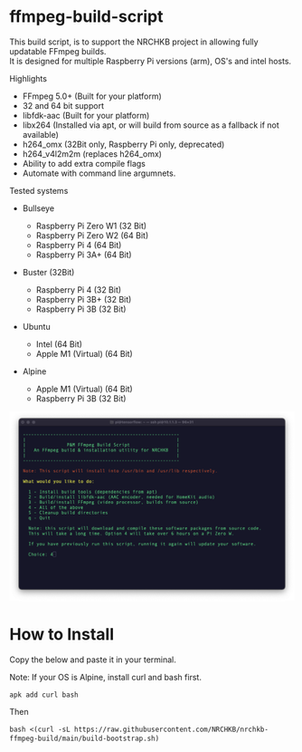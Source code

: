 # ffmpeg-build-script

This build script, is to support the NRCHKB project in allowing fully updatable FFmpeg builds.  
It is designed for multiple Raspberry Pi versions (arm), OS's and intel hosts.

Highlights

- FFmpeg 5.0+ (Built for your platform)
- 32 and 64 bit support
- libfdk-aac (Built for your platform)
- libx264 (Installed via apt, or will build from source as a fallback if not available)
- h264_omx (32Bit only, Raspberry Pi only, deprecated)
- h264_v4l2m2m (replaces h264_omx)
- Ability to add extra compile flags
- Automate with command line argumnets.

Tested systems

- Bullseye
  - Raspberry Pi Zero W1 (32 Bit)
  - Raspberry Pi Zero W2 (64 Bit)
  - Raspberry Pi 4  (64 Bit)
  - Raspberry Pi 3A+  (64 Bit)

- Buster (32Bit)
  - Raspberry Pi 4 (32 Bit)
  - Raspberry Pi 3B+ (32 Bit)
  - Raspberry Pi 3B (32 Bit)

- Ubuntu
  - Intel (64 Bit)
  - Apple M1 (Virtual) (64 Bit)

- Alpine
  - Apple M1 (Virtual) (64 Bit)
  - Raspberry Pi 3B (32 Bit)


![image](./Menu1.png)

# How to Install

Copy the below and paste it in your terminal.

Note: If your OS is Alpine, install curl and bash first.
```
apk add curl bash
```
Then

```
bash <(curl -sL https://raw.githubusercontent.com/NRCHKB/nrchkb-ffmpeg-build/main/build-bootstrap.sh)
```




